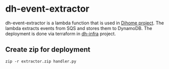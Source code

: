 # dh-event-extractor

dh-event-extractor is a lambda function that is used in [Dihome project](https://github.com/grami1/dihome). 
The lambda extracts events from SQS and stores them to DynamoDB.
The deployment is done via terraform in [dh-infra](https://github.com/grami1/dh-infra/tree/main/terraform/lambda) project.

## Create zip for deployment
``zip -r extractor.zip handler.py``
